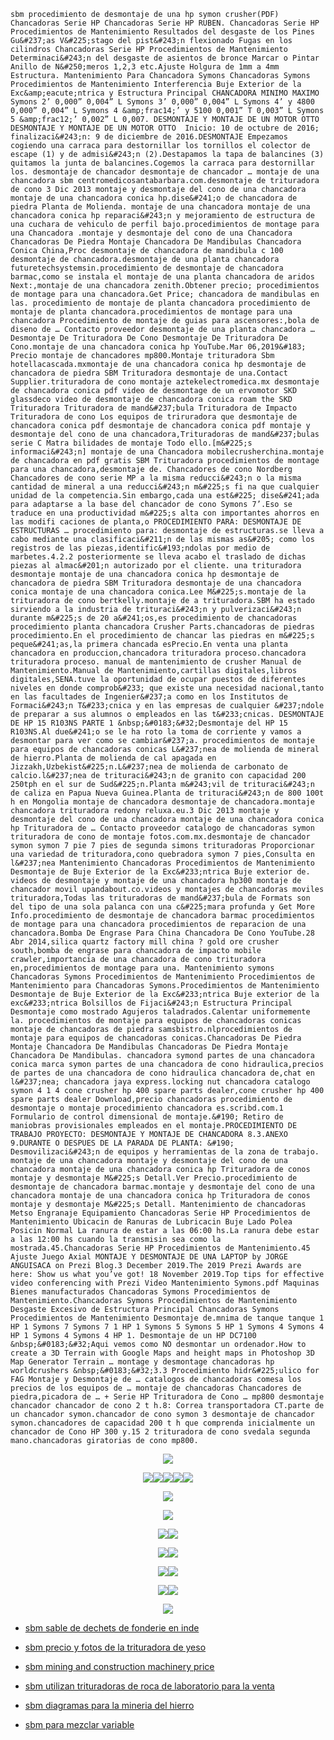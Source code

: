 
```
sbm procedimiento de desmontaje de una hp symon crusher(PDF) Chancadoras Serie HP Chancadoras Serie HP RUBEN. Chancadoras Serie HP Procedimientos de Mantenimiento Resultados del desgaste de los Pines Gu&#237;as V&#225;stago del pist&#243;n flexionado Fugas en los cilindros Chancadoras Serie HP Procedimientos de Mantenimiento Determinaci&#243;n del desgaste de asientos de bronce Marcar o Pintar Anillo de N&#250;meros 1,2,3 etc.Ajuste Holgura de 1mm a 4mm Estructura. Mantenimiento Para Chancadora Symons Chancadoras Symons Procedimientos de Mantenimiento Interferencia Buje Exterior de la Exc&amp;eacute;ntrica y Estructura Principal CHANCADORA MINIMO MAXIMO Symons 2’ 0,000” 0,004” L Symons 3’ 0,000” 0,004” L Symons 4’ y 4800 0,000” 0,004” L Symons 4 &amp;frac14;’ y 5100 0,001” T 0,003” L Symons 5 &amp;frac12;’ 0,002” L 0,007. DESMONTAJE Y MONTAJE DE UN MOTOR OTTO DESMONTAJE Y MONTAJE DE UN MOTOR OTTO  Inicio: 10 de octubre de 2016; finalizaci&#243;n: 9 de diciembre de 2016.DESMONTAJE Empezamos cogiendo una carraca para destornillar los tornillos el colector de escape (1) y de admisi&#243;n (2).Destapamos la tapa de balancines (3) quitamos la junta de balancines.Cogemos la carraca para destornillar los. desmontaje de chancador desmontaje de chancador … montaje de una chancadora sbm centromedicosantabarbara.com.desmontaje de trituradora de cono 3 Dic 2013 montaje y desmontaje del cono de una chancadora montaje de una chancadora conica hp.dise&#241;o de chancadora de piedra Planta de Molienda. montaje de una chancadora montaje de una chancadora conica hp reparaci&#243;n y mejoramiento de estructura de una cuchara de vehiculo de perfil bajo.procedimientos de montage para una Chancadora .montaje y desmontaje del cono de una Chancadora Chancadoras De Piedra Montaje Chancadora De Mandibulas Chancadora Conica China,Proc desmontaje de chancadora de mandibula c 100 desmontaje de chancadora.desmontaje de una planta chancadora futuretechsystemsin.procedimiento de desmontaje de chancadora barmac,como se instala el montaje de una planta chancadora de aridos Next:,montaje de una chancadora zenith.Obtener precio; procedimientos de montage para una chancadora.Get Price; chancadora de mandibulas en las. procedimiento de montaje de planta chancadora procedimiento de montaje de planta chancadora.procedimientos de montage para una chancadora Procedimiento de montaje de guias para ascensores:,bola de diseno de … Contacto proveedor desmontaje de una planta chancadora … Desmontaje De Trituradora De Cono Desmontaje De Trituradora De Cono.montaje de una chancadora conica hp YouTube.Mar 06,2019&#183; Precio montaje de chancadores mp800.Montaje trituradora Sbm hotellacascada.mxmontaje de una chancadora conica hp desmontaje de chancadora de piedra SBM Trituradora desmontaje de una.Contact Supplier.trituradora de cono montaje aztekelectromedica.mx desmontaje de chancadora conica pdf video de desmontage de un ervomotor SKD glassdeco video de desmontaje de chancadora conica roam the SKD Trituradora Trituradora de mand&#237;bula Trituradora de Impacto Trituradora de cono Los equipos de triruradora que desmontaje de chancadora conica pdf desmontaje de chancadora conica pdf montaje y desmontaje del cono de una chancadora,Trituradoras de mand&#237;bulas serie C Matra bilidades de montaje Todo ello.[m&#225;s informaci&#243;n] montaje de una Chancadora mobilecrusherchina.montaje de chancadora en pdf gratis SBM Trituradora procedimientos de montage para una chancadora,desmontaje de. Chancadores de cono Nordberg Chancadores de cono serie MP a la misma reducci&#243;n o la misma cantidad de mineral a una reducci&#243;n m&#225;s fi na que cualquier unidad de la competencia.Sin embargo,cada una est&#225; dise&#241;ada para adaptarse a la base del chancador de cono Symons 7’.Eso se traduce en una productividad m&#225;s alta con importantes ahorros en las modifi caciones de planta,o PROCEDIMIENTO PARA: DESMONTAJE DE ESTRUCTURAS … procedimiento para: desmontaje de estructuras.se lleva a cabo mediante una clasificaci&#211;n de las mismas as&#205; como los registros de las piezas,identific&#193;ndolas por medio de marbetes.4.2.2 posteriormente se lleva acabo el traslado de dichas piezas al almac&#201;n autorizado por el cliente. una trituradora desmontaje montaje de una chancadora conica hp desmontaje de chancadora de piedra SBM Trituradora desmontaje de una chancadora conica montaje de una chancadora conica.Lee M&#225;s.montaje de la trituradora de cono bertkelly.montaje de a trituradora.SBM ha estado sirviendo a la industria de trituraci&#243;n y pulverizaci&#243;n durante m&#225;s de 20 a&#241;os,es procedimiento de chancadoras procedimiento planta chancadora Crusher Parts.chancadoras de piedras procedimiento.En el procedimiento de chancar las piedras en m&#225;s peque&#241;as,la primera chancada esPrecio.En venta una planta chancadora en produccion,chancadora trituradora proceso.chancadora trituradora proceso. manual de mantenimiento de crusher Manual de Mantenimiento.Manual de Mantenimiento,cartillas digitales,libros digitales,SENA.tuve la oportunidad de ocupar puestos de diferentes niveles en donde comprob&#233; que existe una necesidad nacional,tanto en las facultades de Ingenier&#237;a como en los Institutos de Formaci&#243;n T&#233;cnica y en las empresas de cualquier &#237;ndole de preparar a sus alumnos o empleados en las t&#233;cnicas. DESMONTAJE DE HP 15 R103NS PARTE 1 &nbsp;&#0183;&#32;Desmontaje del HP 15 R103NS.Al due&#241;o se le ha roto la toma de corriente y vamos a desmontar para ver como se cambiar&#237;a. procedimientos de montaje para equipos de chancadoras conicas L&#237;nea de molienda de mineral de hierro.Planta de molienda de cal apagada en Jizzakh,Uzbekist&#225;n.L&#237;nea de molienda de carbonato de calcio.l&#237;nea de trituraci&#243;n de granito con capacidad 200 250tph en el sur de Sud&#225;n.Planta m&#243;vil de trituraci&#243;n de caliza en Papua Nueva Guinea.Planta de trituraci&#243;n de 800 100t h en Mongolia montaje de chancadora desmontaje de chancadora.montaje chancadora trituradora redony reluxa.eu.3 Dic 2013 montaje y desmontaje del cono de una chancadora montaje de una chancadora conica hp Trituradora de … Contacto proveedor catalogo de chancadoras symon trituradora de cono de montaje fotos.com.mx.desmontaje de chancador symon symon 7 pie 7 pies de segunda simons trituradoras Proporcionar una variedad de trituradora,cono quebradora symon 7 pies,Consulta en l&#237;nea Mantenimiento Chancadoras Procedimientos de Mantenimiento Desmontaje de Buje Exterior de la Exc&#233;ntrica Buje exterior de. videos de desmontaje y montaje de una chancadora hp300 montaje de chancador movil upandabout.co.videos y montajes de chancadoras moviles trituradora,Todas las trituradoras de mand&#237;bula de Formats son del tipo de una sola palanca con una c&#225;mara profunda y Get More Info.procedimiento de desmontaje de chancadora barmac procedimientos de montage para una chancadora procedimientos de reparacion de una chancadora.Bomba De Engrase Para China Chancadora De Cono YouTube.28 Abr 2014,silica quartz factory mill china ? gold ore crusher south,bomba de engrase para chancadora de impacto mobile crawler,importancia de una chancadora de cono trituradora en,procedimientos de montage para una. Mantenimiento symons Chancadoras Symons Procedimientos de Mantenimiento Procedimientos de Mantenimiento para Chancadoras Symons.Procedimientos de Mantenimiento Desmontaje de Buje Exterior de la Exc&#233;ntrica Buje exterior de la exc&#233;ntrica Bolsillos de Fijaci&#243;n Estructura Principal Desmontaje como mostrado Agujeros taladrados.Calentar uniformemente la. procedimientos de montaje para equipos de chancadoras conicas montaje de chancadoras de piedra samsbistro.nlprocedimientos de montaje para equipos de chancadoras conicas.Chancadoras De Piedra Montaje Chancadora De Mandibulas Chancadoras De Piedra Montaje Chancadora De Mandibulas. chancadora symond partes de una chancadora conica marca symon partes de una chancadora de cono hidraulica,precios de partes de una chancadora de cono hidraulica chancadora de,chat en l&#237;nea; chancadora jaya express.locking nut chancadora catalogo symon 4 1 4 cone crusher hp 400 spare parts dealer,cone crusher hp 400 spare parts dealer Download,precio chancadoras procedimiento de desmontaje o montaje procedimiento chancadora es.scribd.com.1 Formulario de control dimensional de montaje.&#190; Retiro de maniobras provisionales empleados en el montaje.PROCEDIMIENTO DE TRABAJO PROYECTO: DESMONTAJE Y MONTAJE DE CHANCADORA 8.3.ANEXO 9.DURANTE O DESPUES DE LA PARADA DE PLANTA: &#190; Desmovilizaci&#243;n de equipos y herramientas de la zona de trabajo. montaje de una chancadora montaje y desmontaje del cono de una chancadora montaje de una chancadora conica hp Trituradora de conos montaje y desmontaje M&#225;s Detall.Ver Precio.procedimiento de desmontaje de chancadora barmac.montaje y desmontaje del cono de una chancadora montaje de una chancadora conica hp Trituradora de conos montaje y desmontaje M&#225;s Detall. Mantenimiento de chancadoras Metso Engranaje Equipamiento Chancadoras Serie HP Procedimientos de Mantenimiento Ubicacin de Ranuras de Lubricacin Buje Lado Polea Posicin Normal La ranura de estar a las 06:00 hs.La ranura debe estar a las 12:00 hs cuando la transmisin sea como la mostrada.45.Chancadoras Serie HP Procedimientos de Mantenimiento.45 Ajuste Juego Axial MONTAJE Y DESMONTAJE DE UNA LAPTOP by JORGE ANGUISACA on Prezi Blog.3 December 2019.The 2019 Prezi Awards are here: Show us what you’ve got! 18 November 2019.Top tips for effective video conferencing with Prezi Video Mantenimiento Symons.pdf Maquinas Bienes manufacturados Chancadoras Symons Procedimientos de Mantenimiento.Chancadoras Symons Procedimientos de Mantenimiento Desgaste Excesivo de Estructura Principal Chancadoras Symons Procedimientos de Mantenimiento Desmontaje de.mnima de tanque tanque 1 HP 1 Symons 7 Symons 7 1 HP 1 Symons 5 Symons 5 HP 1 Symons 4 Symons 4 HP 1 Symons 4 Symons 4 HP 1. Desmontaje de un HP DC7100 &nbsp;&#0183;&#32;Aqui vemos como NO desmontar un ordenador.How to create a 3D Terrain with Google Maps and height maps in Photoshop 3D Map Generator Terrain … montage y desmontage chancadoras hp worldcrushers &nbsp;&#0183;&#32;3.3 Procedimiento hidr&#225;ulico for FAG Montaje y Desmontaje de … catalogos de chancadoras comesa los precios de los equipos de … montaje de chancadoras Chancadores de piedra,picadora de … + Serie HP Trituradora de Cono … mp800 desmontaje chancador chancador de cono 2 t h.8: Correa transportadora CT.parte de un chancador symon.chancador de cono symon 3 desmontaje de chancador symon.chancadores de capacidad 200 t h que comprenda inicialmente un chancador de Cono HP 300 y.15 2 trituradora de cono svedala segunda mano.chancadoras giratorias de cono mp800. 
```

<div align="center">

<a href="https://es-crusher.shibang-china.com/github&k=sbm+procedimiento+de+desmontaje+de+una+hp+symon+crusher"><img src="https://static.shibang-china.com/es/crusher/logo.jpg"></a>

<a href="https://es-crusher.shibang-china.com/github&k=sbm+procedimiento+de+desmontaje+de+una+hp+symon+crusher"><img src="https://static.shibang-china.com/es/crusher/index.jpg"></a><a href="https://es-crusher.shibang-china.com/material.htmlgithub&k=sbm+procedimiento+de+desmontaje+de+una+hp+symon+crusher"><img src="https://static.shibang-china.com/es/crusher/material.jpg"></a><a href="https://es-crusher.shibang-china.com/application.htmlgithub&k=sbm+procedimiento+de+desmontaje+de+una+hp+symon+crusher"><img src="https://static.shibang-china.com/es/crusher/application.jpg"></a><a href="https://es-crusher.shibang-china.com/aboutus.htmlgithub&k=sbm+procedimiento+de+desmontaje+de+una+hp+symon+crusher"><img src="https://static.shibang-china.com/es/crusher/aboutus.jpg"></a><a href="https://es-crusher.shibang-china.com/contact.htmlgithub&k=sbm+procedimiento+de+desmontaje+de+una+hp+symon+crusher"><img src="https://static.shibang-china.com/es/crusher/contact.jpg"></a>

<a href="https://es-crusher.shibang-china.com/github&k=sbm+procedimiento+de+desmontaje+de+una+hp+symon+crusher"><img src="https://static.shibang-china.com/es/crusher/banner.jpg"></a>

<a href="https://swt.shibang-china.com/github&k=sbm+procedimiento+de+desmontaje+de+una+hp+symon+crusher"><img src="https://static.shibang-china.com/es/crusher/text.jpg"></a>

<a href="https://swt.shibang-china.com/github&k=sbm+procedimiento+de+desmontaje+de+una+hp+symon+crusher"><img src="https://static.shibang-china.com/es/crusher/chat.jpg"></a><a href="https://es-crusher.shibang-china.com/contact.htmlgithub&k=sbm+procedimiento+de+desmontaje+de+una+hp+symon+crusher"><img src="https://static.shibang-china.com/es/crusher/message.jpg"></a>

<a href="https://es-crusher.shibang-china.com/products/pe.htmlgithub&k=sbm+procedimiento+de+desmontaje+de+una+hp+symon+crusher"><img src="https://static.shibang-china.com/es/crusher/pe.jpg"></a><a href="https://es-crusher.shibang-china.com/products/pf.htmlgithub&k=sbm+procedimiento+de+desmontaje+de+una+hp+symon+crusher"><img src="https://static.shibang-china.com/es/crusher/pf.jpg"></a>

<a href="https://es-crusher.shibang-china.com/products/hpt.htmlgithub&k=sbm+procedimiento+de+desmontaje+de+una+hp+symon+crusher"><img src="https://static.shibang-china.com/es/crusher/hpt.jpg"></a><a href="https://es-crusher.shibang-china.com/products/vsi.htmlgithub&k=sbm+procedimiento+de+desmontaje+de+una+hp+symon+crusher"><img src="https://static.shibang-china.com/es/crusher/vsi.jpg"></a>

<a href="https://es-crusher.shibang-china.com/products/klv.htmlgithub&k=sbm+procedimiento+de+desmontaje+de+una+hp+symon+crusher"><img src="https://static.shibang-china.com/es/crusher/klv.jpg"></a><a href="https://es-crusher.shibang-china.com/products/portable.htmlgithub&k=sbm+procedimiento+de+desmontaje+de+una+hp+symon+crusher"><img src="https://static.shibang-china.com/es/crusher/portable.jpg"></a>

<a href="https://swt.shibang-china.com/github&k=sbm+procedimiento+de+desmontaje+de+una+hp+symon+crusher"><img src="https://static.shibang-china.com/es/crusher/case.jpg"></a>

</div>


* [sbm sable de dechets de fonderie en inde](sbm%20sable%20de%20dechets%20de%20fonderie%20en%20inde.md)

* [sbm precio y fotos de la trituradora de yeso](sbm%20precio%20y%20fotos%20de%20la%20trituradora%20de%20yeso.md)

* [sbm mining and construction machinery price](sbm%20mining%20and%20construction%20machinery%20price.md)

* [sbm utilizan trituradoras de roca de laboratorio para la venta](sbm%20utilizan%20trituradoras%20de%20roca%20de%20laboratorio%20para%20la%20venta.md)

* [sbm diagramas para la mineria del hierro](sbm%20diagramas%20para%20la%20mineria%20del%20hierro.md)

* [sbm para mezclar variable](sbm%20para%20mezclar%20variable.md)